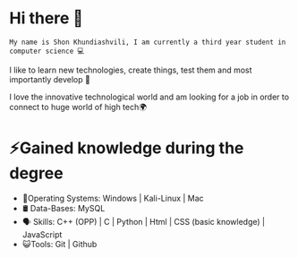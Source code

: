 # Hi there 👋
`My name is Shon Khundiashvili, I am currently a third year student in computer science 💻`

I like to learn new technologies, create things, test them and most importantly develop 🔨

I love the innovative technological world and am looking for a job in order to connect to huge world of high tech🌍

# ⚡Gained knowledge during the degree 

- 📰Operating Systems: Windows | Kali-Linux | Mac
- 🛢️ Data-Bases: MySQL
- 🗣 Skills: C++ (OPP)  |  C  | Python  | Html  | CSS (basic knowledge)  | JavaScript
- 😺Tools: Git | Github
